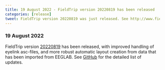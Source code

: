 ```yaml
---
title: 19 August 2022 - FieldTrip version 20220819 has been released
categories: [release]
tweet: FieldTrip version 20220819 was just released. See http://www.fieldtriptoolbox.org/#19-august-2022
---
```


### 19 August 2022

FieldTrip version [20220819](http://github.com/fieldtrip/fieldtrip/releases/tag/20220819) has been released, with improved handling of eyelink asc-files, and more robust automatic layout creation from data that has been imported from EEGLAB. 
See [GitHub](https://github.com/fieldtrip/fieldtrip/compare/20220809...20220819) for the detailed list of updates.
